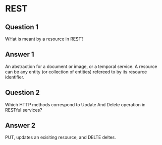 # REST

## Question 1

WHat is meant by a resource in REST? 

## Answer 1

An abstraction for a document or image, or a temporal service. A resource can be any entity (or collection of entities) refereed to by its resource identifier.

## Question 2

Which HTTP methods correspond to Update And Delete operation in RESTful services? 

## Answer 2

PUT, updates an exisiting resource, and DELTE deltes.